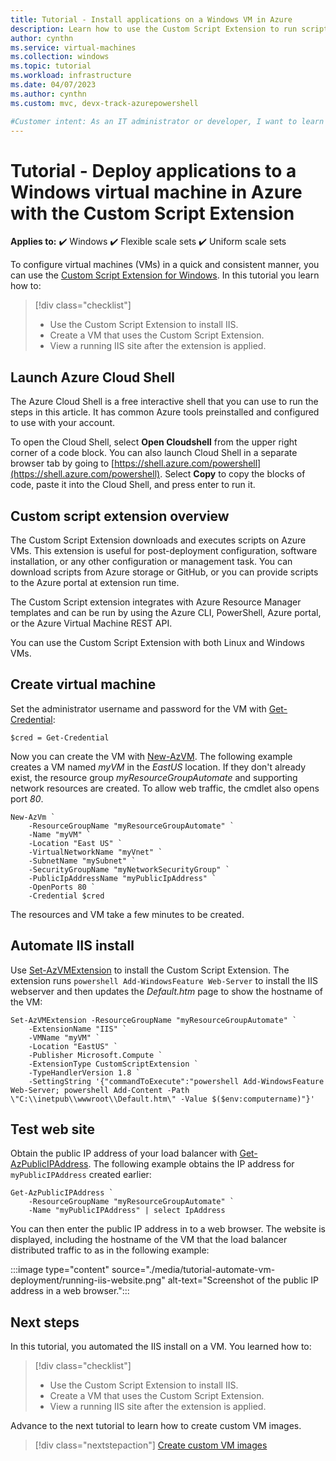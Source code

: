 ```yaml
---
title: Tutorial - Install applications on a Windows VM in Azure 
description: Learn how to use the Custom Script Extension to run scripts and deploy applications to Windows virtual machines in Azure.
author: cynthn
ms.service: virtual-machines
ms.collection: windows
ms.topic: tutorial
ms.workload: infrastructure
ms.date: 04/07/2023
ms.author: cynthn
ms.custom: mvc, devx-track-azurepowershell

#Customer intent: As an IT administrator or developer, I want to learn about how to install applications on Windows VMs so that I can automate the process and reduce the risk of human error of manual configuration tasks.
---
```


# Tutorial - Deploy applications to a Windows virtual machine in Azure with the Custom Script Extension

**Applies to:** :heavy_check_mark: Windows :heavy_check_mark: Flexible scale sets :heavy_check_mark: Uniform scale sets

To configure virtual machines (VMs) in a quick and consistent manner, you can use the [Custom Script Extension for Windows](../extensions/custom-script-windows.md). In this tutorial you learn how to:

> [!div class="checklist"]
> * Use the Custom Script Extension to install IIS.
> * Create a VM that uses the Custom Script Extension.
> * View a running IIS site after the extension is applied.

## Launch Azure Cloud Shell

The Azure Cloud Shell is a free interactive shell that you can use to run the steps in this article. It has common Azure tools preinstalled and configured to use with your account.

To open the Cloud Shell, select **Open Cloudshell** from the upper right corner of a code block. You can also launch Cloud Shell in a separate browser tab by going to [https://shell.azure.com/powershell](https://shell.azure.com/powershell). Select **Copy** to copy the blocks of code, paste it into the Cloud Shell, and press enter to run it.

## Custom script extension overview

The Custom Script Extension downloads and executes scripts on Azure VMs. This extension is useful for post-deployment configuration, software installation, or any other configuration or management task. You can download scripts from Azure storage or GitHub, or you can provide scripts to the Azure portal at extension run time.

The Custom Script extension integrates with Azure Resource Manager templates and can be run by using the Azure CLI, PowerShell, Azure portal, or the Azure Virtual Machine REST API.

You can use the Custom Script Extension with both Linux and Windows VMs.

## Create virtual machine

Set the administrator username and password for the VM with [Get-Credential](/powershell/module/microsoft.powershell.security/get-credential):

```azurepowershell-interactive
$cred = Get-Credential
```

Now you can create the VM with [New-AzVM](/powershell/module/az.compute/new-azvm). The following example creates a VM named *myVM* in the *EastUS* location. If they don't already exist, the resource group *myResourceGroupAutomate* and supporting network resources are created. To allow web traffic, the cmdlet also opens port *80*.

```azurepowershell-interactive
New-AzVm `
    -ResourceGroupName "myResourceGroupAutomate" `
    -Name "myVM" `
    -Location "East US" `
    -VirtualNetworkName "myVnet" `
    -SubnetName "mySubnet" `
    -SecurityGroupName "myNetworkSecurityGroup" `
    -PublicIpAddressName "myPublicIpAddress" `
    -OpenPorts 80 `
    -Credential $cred
```

The resources and VM take a few minutes to be created.

## Automate IIS install

Use [Set-AzVMExtension](/powershell/module/az.compute/set-azvmextension) to install the Custom Script Extension. The extension runs `powershell Add-WindowsFeature Web-Server` to install the IIS webserver and then updates the *Default.htm* page to show the hostname of the VM:

```azurepowershell-interactive
Set-AzVMExtension -ResourceGroupName "myResourceGroupAutomate" `
    -ExtensionName "IIS" `
    -VMName "myVM" `
    -Location "EastUS" `
    -Publisher Microsoft.Compute `
    -ExtensionType CustomScriptExtension `
    -TypeHandlerVersion 1.8 `
    -SettingString '{"commandToExecute":"powershell Add-WindowsFeature Web-Server; powershell Add-Content -Path \"C:\\inetpub\\wwwroot\\Default.htm\" -Value $($env:computername)"}'
```

## Test web site

Obtain the public IP address of your load balancer with [Get-AzPublicIPAddress](/powershell/module/az.network/get-azpublicipaddress). The following example obtains the IP address for `myPublicIPAddress` created earlier:

```azurepowershell-interactive
Get-AzPublicIPAddress `
    -ResourceGroupName "myResourceGroupAutomate" `
    -Name "myPublicIPAddress" | select IpAddress
```

You can then enter the public IP address in to a web browser. The website is displayed, including the hostname of the VM that the load balancer distributed traffic to as in the following example:

:::image type="content" source="./media/tutorial-automate-vm-deployment/running-iis-website.png" alt-text="Screenshot of the public IP address in a web browser.":::

## Next steps

In this tutorial, you automated the IIS install on a VM. You learned how to:

> [!div class="checklist"]
> * Use the Custom Script Extension to install IIS.
> * Create a VM that uses the Custom Script Extension.
> * View a running IIS site after the extension is applied.

Advance to the next tutorial to learn how to create custom VM images.

> [!div class="nextstepaction"]
> [Create custom VM images](./tutorial-custom-images.md)
